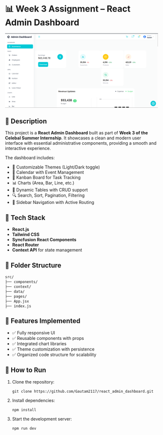 # 📊 Week 3 Assignment – React Admin Dashboard

![Admin Dashboard Screenshot](https://raw.githubusercontent.com/Gautam2117/react_admin_dashboard/master/admin_dashboard.png)

## 📝 Description

This project is a **React Admin Dashboard** built as part of **Week 3 of the Celebal Summer Internship**. It showcases a clean and modern user interface with essential administrative components, providing a smooth and interactive experience.

The dashboard includes:

- 🌈 Customizable Themes (Light/Dark toggle)
- 📅 Calendar with Event Management
- 📌 Kanban Board for Task Tracking
- 📊 Charts (Area, Bar, Line, etc.)
- 📁 Dynamic Tables with CRUD support
- 🔍 Search, Sort, Pagination, Filtering
- 📂 Sidebar Navigation with Active Routing

## 🚀 Tech Stack

- **React.js**
- **Tailwind CSS**
- **Syncfusion React Components**
- **React Router**
- **Context API** for state management

## 📁 Folder Structure

```
src/
├── components/
├── context/
├── data/
├── pages/
├── App.jsx
├── index.js
```

## 🎯 Features Implemented

- ✅ Fully responsive UI
- ✅ Reusable components with props
- ✅ Integrated chart libraries
- ✅ Theme customization with persistence
- ✅ Organized code structure for scalability

## 📌 How to Run

1. Clone the repository:

   ```
   git clone https://github.com/Gautam2117/react_admin_dashboard.git
   ```

2. Install dependencies:

   ```
   npm install
   ```

3. Start the development server:
   ```
   npm run dev
   ```
